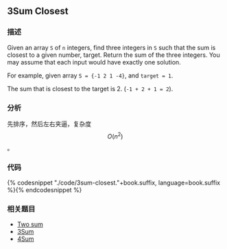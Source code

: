 ## 3Sum Closest


### 描述

Given an array `S` of `n` integers, find three integers in `S` such that the sum is closest to a given number, target. Return the sum of the three integers. You may assume that each input would have exactly one solution.

For example, given array `S = {-1 2 1 -4}`, and `target = 1`.

The sum that is closest to the target is 2. (`-1 + 2 + 1 = 2`).


### 分析

先排序，然后左右夹逼，复杂度 $$O(n^2)$$。


### 代码

{% codesnippet "./code/3sum-closest."+book.suffix, language=book.suffix %}{% endcodesnippet %}


### 相关题目


* [Two sum](two-sum.md)
* [3Sum](3sum.md)
* [4Sum](4sum.md)
